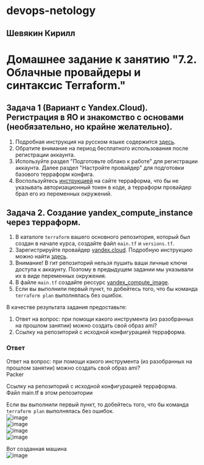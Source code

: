 # devops-netology  
## Шевякин Кирилл  

# Домашнее задание к занятию "7.2. Облачные провайдеры и синтаксис Terraform."

## Задача 1 (Вариант с Yandex.Cloud). Регистрация в ЯО и знакомство с основами (необязательно, но крайне желательно).

1. Подробная инструкция на русском языке содержится [здесь](https://cloud.yandex.ru/docs/solutions/infrastructure-management/terraform-quickstart).
2. Обратите внимание на период бесплатного использования после регистрации аккаунта. 
3. Используйте раздел "Подготовьте облако к работе" для регистрации аккаунта. Далее раздел "Настройте провайдер" для подготовки
базового терраформ конфига.
4. Воспользуйтесь [инструкцией](https://registry.terraform.io/providers/yandex-cloud/yandex/latest/docs) на сайте терраформа, что бы 
не указывать авторизационный токен в коде, а терраформ провайдер брал его из переменных окружений.

## Задача 2. Создание yandex_compute_instance через терраформ. 

1. В каталоге `terraform` вашего основного репозитория, который был создан в начале курса, создайте файл `main.tf` и `versions.tf`.
2. Зарегистрируйте провайдер 
   [yandex.cloud](https://registry.terraform.io/providers/yandex-cloud/yandex/latest/docs). Подробную инструкцию можно найти 
   [здесь](https://cloud.yandex.ru/docs/solutions/infrastructure-management/terraform-quickstart).
3. Внимание! В гит репозиторий нельзя пушить ваши личные ключи доступа к аккаунту. Поэтому в предыдущем задании мы указывали
их в виде переменных окружения.   
4. В файле `main.tf` создайте рессурс 
   [yandex_compute_image](https://registry.terraform.io/providers/yandex-cloud/yandex/latest/docs/resources/compute_image).
5. Если вы выполнили первый пункт, то добейтесь того, что бы команда `terraform plan` выполнялась без ошибок. 


В качестве результата задания предоставьте:
1. Ответ на вопрос: при помощи какого инструмента (из разобранных на прошлом занятии) можно создать свой образ ami?
1. Ссылку на репозиторий с исходной конфигурацией терраформа.  
 
### Ответ  

Ответ на вопрос: при помощи какого инструмента (из разобранных на прошлом занятии) можно создать свой образ ami?  
Packer  

Ссылку на репозиторий с исходной конфигурацией терраформа.  
Файл main.tf в этом репозитории  

Если вы выполнили первый пункт, то добейтесь того, что бы команда `terraform plan` выполнялась без ошибок.  
![image](https://user-images.githubusercontent.com/93198418/176438741-956436b6-af4b-4fab-9173-2cf0a793df1a.png)    
![image](https://user-images.githubusercontent.com/93198418/176438269-5abef94a-7155-4962-9e25-7777b2b4d8be.png)  
![image](https://user-images.githubusercontent.com/93198418/176438379-67cc344f-fbd1-46e5-9916-85e74447968f.png)  
![image](https://user-images.githubusercontent.com/93198418/176438519-5892c206-f8dc-4925-aac1-bd0e057e0ea0.png)  

Вот созданная машина  
![image](https://user-images.githubusercontent.com/93198418/176452574-79efaf46-f2d4-4c89-a7db-18a32b5c57b5.png)


